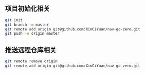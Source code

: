 ## 项目初始化相关
```bash
git init
git branch -m master
git remote add origin git@github.com:XinCiYuan/nav-go-zero.git
git push -u origin master
```

## 推送远程仓库相关
```bash
git remote remove origin
git remote add origin git@github.com:XinCiYuan/nav-go-zero.git
```
